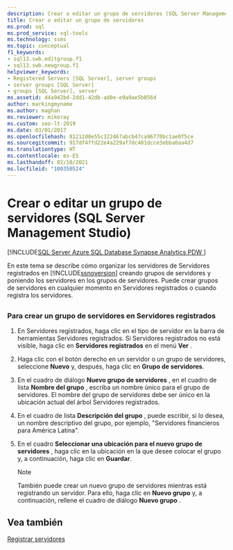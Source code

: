 ```yaml
---
description: Crear o editar un grupo de servidores (SQL Server Management Studio)
title: Crear o editar un grupo de servidores
ms.prod: sql
ms.prod_service: sql-tools
ms.technology: ssms
ms.topic: conceptual
f1_keywords:
- sql13.swb.editgroup.f1
- sql13.swb.newgroup.f1
helpviewer_keywords:
- Registered Servers [SQL Server], server groups
- server groups [SQL Server]
- groups [SQL Server], server
ms.assetid: d4a942bd-2dd1-42db-ad0e-e9a9ae5b856d
author: markingmyname
ms.author: maghan
ms.reviewer: mikeray
ms.custom: seo-lt-2019
ms.date: 03/01/2017
ms.openlocfilehash: 81212d0e55c322467abcb47ca96770bc1ae0f5ce
ms.sourcegitcommit: 917df4ffd22e4a229af7dc481dcce3ebba0aa4d7
ms.translationtype: HT
ms.contentlocale: es-ES
ms.lasthandoff: 02/10/2021
ms.locfileid: "100350524"
---
```

# <a name="create-or-edit-a-server-group-sql-server-management-studio"></a>Crear o editar un grupo de servidores (SQL Server Management Studio)

[!INCLUDE[SQL Server Azure SQL Database Synapse Analytics PDW ](../../includes/applies-to-version/sql-asdb-asdbmi-asa-pdw.md)]

En este tema se describe cómo organizar los servidores de Servidores registrados en [!INCLUDE[ssnoversion](../../includes/ssnoversion-md.md)] creando grupos de servidores y poniendo los servidores en los grupos de servidores. Puede crear grupos de servidores en cualquier momento en Servidores registrados o cuando registra los servidores.  

## <a name="SSMSProcedure"></a>

### <a name="to-create-a-server-group-in-registered-servers"></a>Para crear un grupo de servidores en Servidores registrados  

1. En Servidores registrados, haga clic en el tipo de servidor en la barra de herramientas Servidores registrados. Si Servidores registrados no está visible, haga clic en **Servidores registrados** en el menú **Ver** .  

2. Haga clic con el botón derecho en un servidor o un grupo de servidores, seleccione **Nuevo** y, después, haga clic en **Grupo de servidores**.  

3. En el cuadro de diálogo **Nuevo grupo de servidores** , en el cuadro de lista **Nombre del grupo** , escriba un nombre único para el grupo de servidores. El nombre del grupo de servidores debe ser único en la ubicación actual del árbol Servidores registrados.

4. En el cuadro de lista **Descripción del grupo** , puede escribir, si lo desea, un nombre descriptivo del grupo, por ejemplo, "Servidores financieros para América Latina".  

5. En el cuadro **Seleccionar una ubicación para el nuevo grupo de servidores** , haga clic en la ubicación en la que desee colocar el grupo y, a continuación, haga clic en **Guardar**.  

   > [!NOTE]
   >  También puede crear un nuevo grupo de servidores mientras está registrando un servidor. Para ello, haga clic en **Nuevo grupo** y, a continuación, rellene el cuadro de diálogo **Nuevo grupo** .  

## <a name="see-also"></a>Vea también

[Registrar servidores](./register-servers.md)